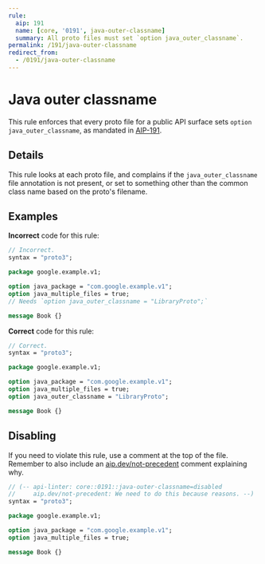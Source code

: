 ```yaml
---
rule:
  aip: 191
  name: [core, '0191', java-outer-classname]
  summary: All proto files must set `option java_outer_classname`.
permalink: /191/java-outer-classname
redirect_from:
  - /0191/java-outer-classname
---
```


# Java outer classname

This rule enforces that every proto file for a public API surface sets
`option java_outer_classname`, as mandated in [AIP-191][].

## Details

This rule looks at each proto file, and complains if the `java_outer_classname`
file annotation is not present, or set to something other than the common class
name based on the proto's filename.

## Examples

**Incorrect** code for this rule:

```proto
// Incorrect.
syntax = "proto3";

package google.example.v1;

option java_package = "com.google.example.v1";
option java_multiple_files = true;
// Needs `option java_outer_classname = "LibraryProto";`

message Book {}
```

**Correct** code for this rule:

```proto
// Correct.
syntax = "proto3";

package google.example.v1;

option java_package = "com.google.example.v1";
option java_multiple_files = true;
option java_outer_classname = "LibraryProto";

message Book {}
```

## Disabling

If you need to violate this rule, use a comment at the top of the file.
Remember to also include an [aip.dev/not-precedent][] comment explaining why.

```proto
// (-- api-linter: core::0191::java-outer-classname=disabled
//     aip.dev/not-precedent: We need to do this because reasons. --)
syntax = "proto3";

package google.example.v1;

option java_package = "com.google.example.v1";
option java_multiple_files = true;

message Book {}
```

[aip-191]: https://aip.dev/191
[aip.dev/not-precedent]: https://aip.dev/not-precedent
